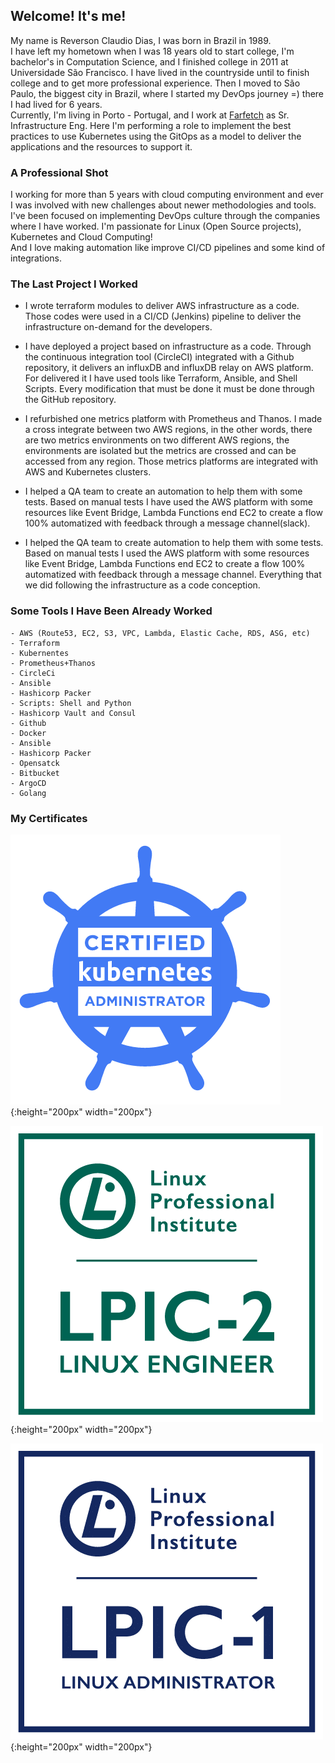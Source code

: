 ## Welcome! It's me!

My name is Reverson Claudio Dias, I was born in Brazil in 1989.  
I have left my hometown when I was 18 years old to start college, I'm bachelor's in Computation Science, and I finished college in 2011 at Universidade São Francisco. I have lived in the countryside until to finish college and to get more professional experience. Then I moved to São Paulo, the biggest city in Brazil, where I started my DevOps journey =) there I had lived for 6 years.  
Currently, I'm living in Porto - Portugal, and I work at [Farfetch](https://www.farfetch.com/) as Sr. Infrastructure Eng. Here I'm performing a role to implement the best practices to use Kubernetes using the GitOps as a model to deliver the applications and the resources to support it.

### A Professional Shot 

I working for more than 5 years with cloud computing environment and ever I was involved with new challenges about newer methodologies and tools. I've been focused on implementing DevOps culture through the companies where I have worked. I'm passionate for Linux (Open Source projects), Kubernetes and Cloud Computing!  
And I love making automation like improve CI/CD pipelines and some kind of integrations.

### The Last Project I Worked

- I wrote terraform modules to deliver AWS infrastructure as a code. Those codes were used in a CI/CD (Jenkins) pipeline to deliver the infrastructure on-demand for the developers.

- I have deployed a project based on infrastructure as a code. Through the continuous integration tool (CircleCI) integrated with a Github repository, it delivers an influxDB and influxDB relay on AWS platform. For delivered it I have used tools like Terraform, Ansible, and Shell Scripts. Every modification that must be done it must be done through the GitHub repository.

- I refurbished one metrics platform with Prometheus and Thanos. I made a cross integrate between two AWS regions, in the other words, there are two metrics environments on two different AWS regions, the environments are isolated but the metrics are crossed and can be accessed from any region. Those metrics platforms are integrated with AWS and Kubernetes clusters.

- I helped a QA team to create an automation to help them with some tests. Based on manual tests I have used the AWS platform with some resources like Event Bridge, Lambda Functions end EC2 to create a flow 100% automatized with feedback through a message channel(slack). 

- I helped the QA team to create automation to help them with some tests. Based on manual tests I used the AWS platform with some resources like Event Bridge, Lambda Functions end EC2 to create a flow 100% automatized with feedback through a message channel. Everything that we did following the infrastructure as a code conception.  

### Some Tools I Have Been Already Worked

```
- AWS (Route53, EC2, S3, VPC, Lambda, Elastic Cache, RDS, ASG, etc)
- Terraform
- Kubernentes
- Prometheus+Thanos
- CircleCi
- Ansible
- Hashicorp Packer
- Scripts: Shell and Python
- Hashicorp Vault and Consul
- Github
- Docker
- Ansible
- Hashicorp Packer
- Opensatck
- Bitbucket
- ArgoCD
- Golang
```

### My Certificates

![CKA](imgs/cka.png){:height="200px" width="200px"}

![LPI-2](imgs/lpic2.png){:height="200px" width="200px"}

![LPI-1](imgs/lpic1.png){:height="200px" width="200px"}
